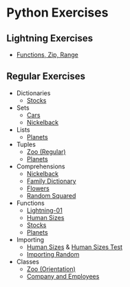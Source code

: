 # Python Exercises

## Lightning Exercises

* [Functions, Zip, Range](./Lightning/lightning-01.py)

## Regular Exercises

* Dictionaries 
  * [Stocks](./Regular/stocks.py)
* Sets
  * [Cars](./Regular/cars.py)
  * [Nickelback](./Regular/nickelback.py)
* Lists
  * [Planets](./Regular/planets.py)
* Tuples
  * [Zoo (Regular)]('./Regular/zoo.py)
  * [Planets](./Regular/planets.py)
* Comprehensions
  * [Nickelback](./Regular/nickelback.py)
  * [Family Dictionary](./Regular/family_dict.py)
  * [Flowers](./Orientation/flowers.py)
  * [Random Squared](./Regular/random_squared.py)
* Functions
  * [Lightning-01](./Lightning/lightning-01.py)
  * [Human Sizes](./Orientation/humansizes.py)
  * [Stocks](./Regular/stocks.py)
  * [Planets](./Regular/planets.py)
* Importing
  * [Human Sizes](./Orientation/humansizes.py) & [Human Sizes Test](./Orientation/humansizesTest.py)
  * [Importing Random](./Regular/random_squared.py)
* Classes
  * [Zoo (Orientation)](./Orientation/zoo.py)
  * [Company and Employees](./Regular/employees.py)